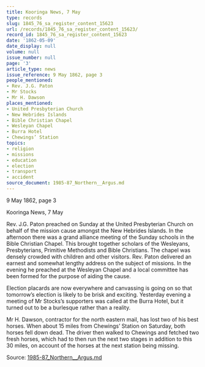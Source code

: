 ```yaml
---
title: Kooringa News, 7 May
type: records
slug: 1845_76_sa_register_content_15623
url: /records/1845_76_sa_register_content_15623/
record_id: 1845_76_sa_register_content_15623
date: '1862-05-09'
date_display: null
volume: null
issue_number: null
page: '3'
article_type: news
issue_reference: 9 May 1862, page 3
people_mentioned:
- Rev. J.G. Paton
- Mr Stocks
- Mr H. Dawson
places_mentioned:
- United Presbyterian Church
- New Hebrides Islands
- Bible Christian Chapel
- Wesleyan Chapel
- Burra Hotel
- Chewings’ Station
topics:
- religion
- missions
- education
- election
- transport
- accident
source_document: 1985-87_Northern__Argus.md
---
```


9 May 1862, page 3

Kooringa News, 7 May

Rev. J.G. Paton preached on Sunday at the United Presbyterian Church on behalf of the mission cause amongst the New Hebrides Islands.  In the afternoon there was a grand alliance meeting of the Sunday schools in the Bible Christian Chapel.  This brought together scholars of the Wesleyans, Presbyterians, Primitive Methodists and Bible Christians.  The chapel was densely crowded with children and other visitors.  Rev. Paton delivered an earnest and somewhat lengthy address on the subject of missions.  In the evening he preached at the Wesleyan Chapel and a local committee has been formed for the purpose of aiding the cause.

Election placards are now everywhere and canvassing is going on so that tomorrow’s election is likely to be brisk and exciting.  Yesterday evening a meeting of Mr Stocks’s supporters was called at the Burra Hotel, but it turned out to be a burlesque rather than a reality.

Mr H. Dawson, contractor for the north eastern mail, has lost two of his best horses.  When about 15 miles from Chewings’ Station on Saturday, both horses fell down dead.  The driver then walked to Chewings and fetched two fresh horses, which had to then run the next two stages in addition to this 30 miles, on account of the horses at the next station being missing.

Source: [1985-87_Northern__Argus.md](/downloads/markdown/1985-87_Northern__Argus.md)
